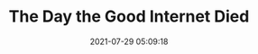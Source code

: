 ---
date: 2021-07-29 05:09:18
link:
  source: pocket
  source_url: https://getpocket.com
  text: The Day the Good Internet Died
  url: https://www.theringer.com/2021/7/21/22586870/google-reader-ode-end-of-the-good-internet
source: pocket
syndicated:
- type: pocket
  url: https://www.theringer.com/2021/7/21/22586870/google-reader-ode-end-of-the-good-internet?ref=refind
- type: mastodon
  url: https://mastodon.technology/users/roytang/statuses/106662162136224698
- type: twitter
  url: https://twitter.com/roytang/status/1420612688493699072/
title: The Day the Good Internet Died
---